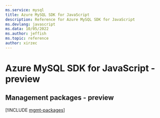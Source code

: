 ```yaml
---
ms.service: mysql
title: Azure MySQL SDK for JavaScript
description: Reference for Azure MySQL SDK for JavaScript
ms.devlang: javascript
ms.data: 10/05/2022
ms.author: jeffish
ms.topic: reference
author: xirzec
---
```

# Azure MySQL SDK for JavaScript - preview

## Management packages - preview
[!INCLUDE [mgmt-packages](mysql-mgmt-index.md)]